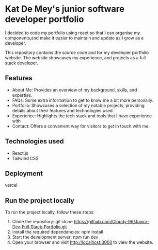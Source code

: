 # Kat De Mey's junior software developer portfolio

<!-- Hit the live example, click here 🚀 -->

I decided to code my portfolio using react so that I can organise my components,and make it easier to maintain and update as I grow as a developer.

This repository contains the source code and for my developer portfolio website. The website showcases my experience, and projects as a full stack developer.

## Features

- About Me: Provides an overview of my background, skills, and expertise.
- FAQs: Some extra information to get to know me a bit more personally.
- Portfolio: Showcases a selection of my notable projects, providing details about their features and technologies used.
- Experience: Highlights the tech stack and tools that I have experience with
- Contact: Offers a convenient way for visitors to get in touch with me.

## Technologies used

- React.js
- Tailwind CSS

## Deployment

vercel

## Run the project locally

To run the project locally, follow these steps:

1. Clone the repository: git clone <https://github.com/Cloudy-96/Junior-Dev-Full-Stack-Portfolio.git>
2. Install the required dependencies: npm install
3. Start the development server: npm run dev
4. Open your browser and visit <http://localhost:3000> to view the website.
